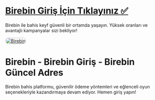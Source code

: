 # <a href="https://cutt.ly/CratosLink">Birebin Giriş İçin Tıklayınız ✅</a>
Birebin ile bahis keyf güvenli bir ortamda yaşayın. Yüksek oranları ve avantajlı kampanyalar sizi bekliyor!

<a href="https://cutt.ly/CratosLink" title="Birebin">
    <img src="https://i.ibb.co/WPZ567g/cats.jpg" alt="Birebin" style="max-width: 100%; border: 2px solid #ddd; border-radius: 10px;">
</a>

# Birebin - Birebin Giriş - Birebin Güncel Adres
Birebin bahis platformu, güvenilir ödeme yöntemleri ve eğlenceli oyun seçenekleriyle kazandırmaya devam ediyor. Hemen giriş yapın!
